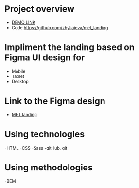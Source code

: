 # Project overview
 - [DEMO LINK](https://zhyliaieva.github.io/met_landing/)
 - Code https://github.com/zhyliaieva/met_landing

# Impliment the landing based on Figma UI design for
- Mobile
- Tablet
- Desktop

# Link to the Figma design
- [MET landing](https://www.figma.com/file/lSR1m42L9YwzQwzzxKwHpw/THE-MET)

# Using technologies
-HTML
-CSS
-Sass
-gitHub, git

# Using methodologies
-BEM
